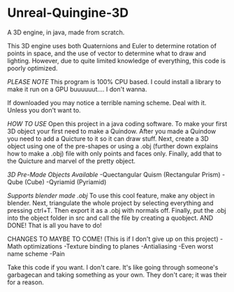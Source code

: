 # Unreal-Quingine-3D
A 3D engine, in java, made from scratch.

This 3D engine uses both Quaternions and Euler to determine rotation of points in space,
and the use of vector to determine what to draw and lighting.
However, due to quite limited knowledge of everything,
this code is poorly optimized.

*PLEASE NOTE*
This program is 100% CPU based. I could install a library to
make it run on a GPU buuuuuut.... I don't wanna.

If downloaded you may notice a terrible naming scheme.
Deal with it. Unless you don't want to.

*HOW TO USE*
Open this project in a java coding software. To make your first 3D object your first need to make a Quindow.
After you made a Quindow you need to add a Quicture to it so it can draw stuff. Next, create a 3D object 
using one of the pre-shapes or using a .obj (further down explains how to make a .obj) file with only points and faces only. Finally, add that to 
the Quicture and marvel of the pretty object.

*3D Pre-Made Objects Available*
-Quectangular Quism (Rectangular Prism)
-Qube (Cube)
-Qyriamid (Pyriamid)

*Supports blender made .obj*
To use this cool feature, make any object in blender. Next, triangulate the whole project by selecting everything
and pressing ctrl+T. Then export it as a .obj with normals off. Finally, put the .obj into the
object folder in src and call the file by creating a quobject. AND DONE! That is all you have to do! 

CHANGES TO MAYBE TO COME! (This is if I don't give up on this project)
-Math optimizations
-Texture binding to planes
-Antialiasing
-Even worst name scheme
-Pain

Take this code if you want. I don't care.
It's like going through someone's garbagecan
and taking something as your own.
They don't care; it was their for a reason.
